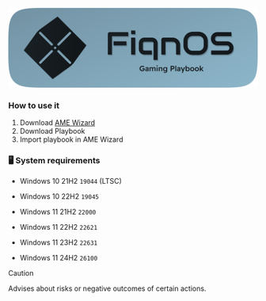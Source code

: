 ![image](https://github.com/FiqnOS/Playbook/blob/main/photos/FiqnOS.png)            
### How to use it
1. Download [AME Wizard](https://download.ameliorated.io/AME%20Wizard%20Beta.zip)
2. Download Playbook
3. Import playbook in AME Wizard

### 🖥️ System requirements

- Windows 10 21H2 `19044` (LTSC)

- Windows 10 22H2 `19045`

- Windows 11 21H2 `22000`

- Windows 11 22H2 `22621`

- Windows 11 23H2 `22631`

- Windows 11 24H2 `26100`

> [!CAUTION]
> Advises about risks or negative outcomes of certain actions.
